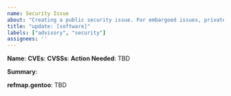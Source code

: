 ```yaml
---
name: Security Issue
about: "Creating a public security issue. For embargoed issues, private disclosure or in case of doubt contact security@flatcar-linux.org"
title: "update: [software]"
labels: ["advisory", "security"]
assignees: ''
---
```


**Name**: <software>
**CVEs**: [<CVE-ID>](https://www.cve.org/CVERecord?id=<CVE-ID>)
**CVSSs**: <score>
**Action Needed**: TBD

**Summary**: <CVE description>

**refmap.gentoo**: TBD
